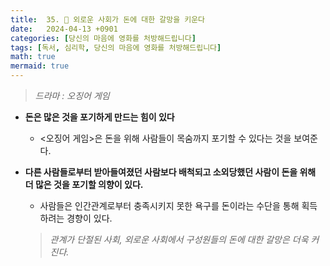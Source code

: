 ```yaml
---
title:  35. 🦑 외로운 사회가 돈에 대한 갈망을 키운다
date:   2024-04-13 +0901
categories: [당신의 마음에 영화를 처방해드립니다]
tags: [독서, 심리학, 당신의 마음에 영화를 처방해드립니다]
math: true
mermaid: true
---
```


> *드라마 : 오징어 게임*

- **돈은 많은 것을 포기하게 만드는 힘이 있다**
    - <오징어 게임>은 돈을 위해 사람들이 목숨까지 포기할 수 있다는 것을 보여준다.
- **다른 사람들로부터 받아들여졌던 사람보다 
배척되고 소외당했던 사람이 돈을 위해 더 많은 것을 포기할 의향이 있다.**
    - 사람들은 인간관계로부터 충족시키지 못한 욕구를 
    돈이라는 수단을 통해 획득하려는 경향이 있다.
    
    > *관계가 단절된 사회, 외로운 사회에서 구성원들의 돈에 대한 갈망은 더욱 커진다.*
